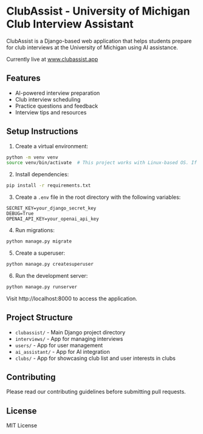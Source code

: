 # ClubAssist - University of Michigan Club Interview Assistant

ClubAssist is a Django-based web application that helps students prepare for club interviews at the University of Michigan using AI assistance. 

Currently live at www.clubassist.app

## Features
- AI-powered interview preparation
- Club interview scheduling
- Practice questions and feedback
- Interview tips and resources

## Setup Instructions

1. Create a virtual environment:
```bash
python -m venv venv
source venv/bin/activate  # This project works with Linux-based OS. If on Windows use WSL feature on VScode
```

2. Install dependencies:
```bash
pip install -r requirements.txt
```

3. Create a `.env` file in the root directory with the following variables:
```
SECRET_KEY=your_django_secret_key
DEBUG=True
OPENAI_API_KEY=your_openai_api_key
```

4. Run migrations:
```bash
python manage.py migrate
```

5. Create a superuser:
```bash
python manage.py createsuperuser
```

6. Run the development server:
```bash
python manage.py runserver
```

Visit http://localhost:8000 to access the application.

## Project Structure
- `clubassist/` - Main Django project directory
- `interviews/` - App for managing interviews
- `users/` - App for user management
- `ai_assistant/` - App for AI integration
- `clubs/` - App for showcasing club list and user interests in clubs

## Contributing
Please read our contributing guidelines before submitting pull requests.

## License
MIT License 
